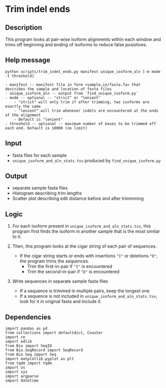 # Trim indel ends

## Description
This program looks at pair-wise isoform alignments within each window and trims off beginning and ending of isoforms to reduce false posistives.

## Help message
`python scripts/trim_indel_ends.py manifest unique_isoform_aln [-m mode -t threshold]`

```
- manifest -- manifest file in form <sample,in/fasta.fa> that describes the sample and location of fasta files
- unique_isoform_aln -- output from `find_unique_isoform.py`
- mode -- optional -- "strict" or "lenient"
    - "strict" will only trim if after trimming, two isoforms are exactly the same
    - "lenient" will trim whenever indels are encountered at the ends of the alignment
    - Default is "lenient"
- threshold -- optional -- maximum number of bases to be trimmed off each end. Default is 10000 (no limit)
```

## Input
- fasta files for each sample
- `unique_isoform_and_aln_stats.tsv` produced by `find_unique_isoform.py`

## Output
- separate sample fasta files
- Histogram describing trim lengths
- Scatter plot describing edit distance before and after trimmming

## Logic
1. For each isoform present in `unique_isoform_and_aln_stats.tsv`, this program first finds the isoform in another sample that is the most similar to it. 

2. Then, this program looks at the cigar string of each pair of sequences. 
    - If the cigar string starts or ends with insertions `"I"` or deletions `"D"`, the program trims the sequences.
        - Trim the first-in-pair if `"I"` is encountered
        - Trim the second-in-pair if `"D"` is encountered
3. Write sequences in separate sample fasta files
    - If a sequence is trimmed in multiple pairs, keep the longest one
    - If a sequence is not included in `unique_isoform_and_aln_stats.tsv`, look for it in original fasta and include it.

## Dependencies
```
import pandas as pd
from collections import defaultdict, Counter
import re
import edlib
from Bio import SeqIO
from Bio.SeqRecord import SeqRecord
from Bio.Seq import Seq
import matplotlib.pyplot as plt
from tqdm import tqdm
import os
import sys
import argparse
import datetime
```